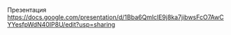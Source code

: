 Презентация
https://docs.google.com/presentation/d/1Bba6QmlclE9j8ka7jibwsFcO7AwCYYesfpWdN40IP8U/edit?usp=sharing
